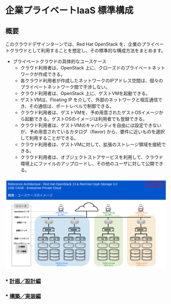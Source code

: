 # 企業プライベートIaaS 標準構成

## 概要

このクラウドデザインターンでは、Red Hat OpenStack を、企業のプライベートクラウドとして利用することを想定し、その標準的な構成方法をまとめます。

* プライベートクラウドの具体的なユースケース
  * クラウド利用者は、OpenStack 上に、クローズドのプライベートネットワークが作成できる。
  * 各クラウド利用者が作成したネットワークのIPアドレス空間は、個々のプライベートネットワーク間で干渉しない。
  * クラウド利用者は、OpenStack 上に、ゲストVMを起動できる。
  * ゲストVMは、Floating IP を介して、外部のネットワークと相互通信でき、その通信は、ポートレベルで制御できる。
  * クラウド利用者は、ゲストVMを、予め用意されたゲストOSイメージから起動できる。ゲストOSのイメージは利用者でも登録できる。
  * クラウド利用者は、ゲストVMのキャパシティを自由には設定できないが、予め用意されているカタログ（flavor) から、要件に近いものを選択して利用することができる。
  * クラウド利用者は、ゲストVMに対して、拡張のストレージ領域を接続できる。
  * クラウド利用者は、オブジェクトストアサービスを利用して、クラウド環境上にファイルのアップロードし、その他のユーザに対して公開できる。

![ユースケースイメージ](./images/Img0000.png "ユースケースのイメージ")
### * [計画／設計編](./design/design.md)
### * [構築／実装編](./build/build.md)
